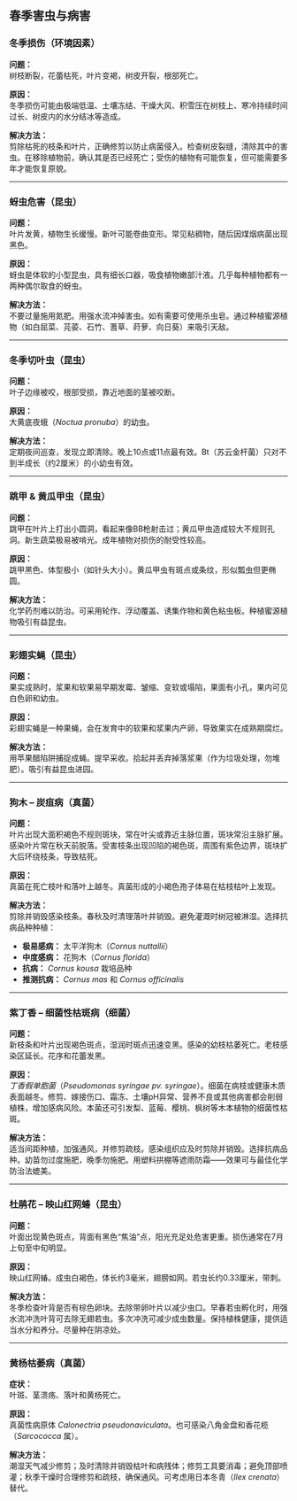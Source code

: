## 春季害虫与病害

### 冬季损伤（环境因素）

**问题：**  
树枝断裂，花蕾枯死，叶片变褐，树皮开裂，根部死亡。

**原因：**  
冬季损伤可能由极端低温、土壤冻结、干燥大风、积雪压在树枝上、寒冷持续时间过长、树皮内的水分结冰等造成。

**解决方法：**  
剪除枯死的枝条和叶片，正确修剪以防止病菌侵入。检查树皮裂缝，清除其中的害虫。在移除植物前，确认其是否已经死亡；受伤的植物有可能恢复，但可能需要多年才能恢复原貌。

---

### 蚜虫危害（昆虫）

**问题：**  
叶片发黄，植物生长缓慢。新叶可能卷曲变形。常见粘稠物，随后因煤烟病菌出现黑色。

**原因：**  
蚜虫是体软的小型昆虫，具有细长口器，吸食植物嫩部汁液。几乎每种植物都有一两种偶尔取食的蚜虫。

**解决方法：**  
不要过量施用氮肥。用强水流冲掉害虫。如有需要可使用杀虫皂。通过种植蜜源植物（如白屈菜、芫荽、石竹、蓍草、莳萝、向日葵）来吸引天敌。

---

### 冬季切叶虫（昆虫）

**问题：**  
叶子边缘被咬，根部受损，靠近地面的茎被咬断。

**原因：**  
大黄底夜蛾（*Noctua pronuba*）的幼虫。

**解决方法：**  
定期夜间巡查，发现立即清除。晚上10点或11点最有效。Bt（苏云金杆菌）只对不到半成长（约2厘米）的小幼虫有效。

---

### 跳甲 & 黄瓜甲虫（昆虫）

**问题：**  
跳甲在叶片上打出小圆洞，看起来像BB枪射击过；黄瓜甲虫造成较大不规则孔洞。新生蔬菜极易被啃光。成年植物对损伤的耐受性较高。

**原因：**  
跳甲黑色、体型极小（如针头大小）。黄瓜甲虫有斑点或条纹，形似瓢虫但更椭圆。

**解决方法：**  
化学药剂难以防治。可采用轮作、浮动覆盖、诱集作物和黄色粘虫板。种植蜜源植物吸引有益昆虫。

---

### 彩翅实蝇（昆虫）

**问题：**  
果实成熟时，浆果和软果易早期发霉、皱缩、变软或塌陷，果面有小孔，果内可见白色卵和幼虫。

**原因：**  
彩翅实蝇是一种果蝇，会在发育中的软果和浆果内产卵，导致果实在成熟期腐烂。

**解决方法：**  
用苹果醋陷阱捕捉成蝇。提早采收。拾起并丢弃掉落浆果（作为垃圾处理，勿堆肥）。吸引有益昆虫进园。

---

### 狗木 – 炭疽病（真菌）

**问题：**  
叶片出现大面积褐色不规则斑块，常在叶尖或靠近主脉位置，斑块常沿主脉扩展。感染叶片常在秋天前脱落。受害枝条出现凹陷的褐色斑，周围有紫色边界，斑块扩大后环绕枝条，导致枯死。

**原因：**  
真菌在死亡枝叶和落叶上越冬。真菌形成的小褐色孢子体易在枯枝枯叶上发现。

**解决方法：**  
剪除并销毁感染枝条。春秋及时清理落叶并销毁。避免灌溉时树冠被淋湿。选择抗病品种种植：

- **极易感病：** 太平洋狗木（*Cornus nuttallii*）
- **中度感病：** 花狗木（*Cornus florida*）
- **抗病：** *Cornus kousa* 栽培品种
- **推测抗病：** *Cornus mas* 和 *Cornus officinalis*

---

### 紫丁香 – 细菌性枯斑病（细菌）

**问题：**  
新枝条和叶片出现褐色斑点，湿润时斑点迅速变黑。感染的幼枝枯萎死亡。老枝感染区延长。花序和花蕾发黑。

**原因：**  
*丁香假单胞菌*（*Pseudomonas syringae pv. syringae*）。细菌在病枝或健康木质表面越冬。修剪、嫁接伤口、霜冻、土壤pH异常、营养不良或其他病害都会削弱植株，增加感病风险。本菌还可引发梨、蓝莓、樱桃、枫树等木本植物的细菌性枯斑。

**解决方法：**  
适当间距种植，加强通风，并修剪疏枝。感染组织应及时剪除并销毁。选择抗病品种。幼苗勿过度施肥，晚季勿施肥。用塑料拱棚等遮雨防霜——效果可与最佳化学防治法媲美。

---

### 杜鹃花 – 映山红网蝽（昆虫）

**问题：**  
叶面出现黄色斑点，背面有黑色“焦油”点，阳光充足处危害更重。损伤通常在7月上旬至中旬明显。

**原因：**  
映山红网蝽。成虫白褐色，体长约3毫米，翅膀如网。若虫长约0.33厘米，带刺。

**解决方法：**  
冬季检查叶背是否有棕色卵块。去除带卵叶片以减少虫口。早春若虫孵化时，用强水流冲洗叶背可去除无翅若虫。多次冲洗可减少成虫数量。保持植株健康，提供适当水分和养分。尽量种在阴凉处。

---

### 黄杨枯萎病（真菌）

**症状：**  
叶斑、茎溃疡、落叶和黄杨死亡。

**原因：**  
真菌性病原体 *Calonectria pseudonaviculata*。也可感染八角金盘和香花榄（*Sarcococca* 属）。

**解决方法：**  
潮湿天气减少修剪；及时清除并销毁枯叶和病残体；修剪工具要消毒；避免顶部喷灌；秋季干燥时合理修剪和疏枝，确保通风。可考虑用日本冬青（*Ilex crenata*）替代。

